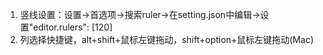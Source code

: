 <!--
 * @Author: your name
 * @Date: 2022-05-03 08:50:29
 * @LastEditTime: 2022-05-03 08:55:21
 * @LastEditors: Please set LastEditors
 * @Description: 打开koroFileHeader查看配置 进行设置: https://github.com/OBKoro1/koro1FileHeader/wiki/%E9%85%8D%E7%BD%AE
 * @FilePath: /fe_interview/工具/vscode.md
-->
1. 竖线设置：设置->首选项->搜索ruler->在setting.json中编辑->设置"editor.rulers": [120]
2. 列选择快捷键，alt+shift+鼠标左键拖动，shift+option+鼠标左键拖动(Mac)